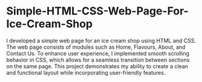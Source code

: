 # Simple-HTML-CSS-Web-Page-For-Ice-Cream-Shop
I developed a simple web page for an ice cream shop using HTML and CSS. The web page consists of modules such as Home, Flavours, About, and Contact Us. To enhance user experience, I implemented smooth scrolling behavior in CSS, which allows for a seamless transition between sections on the same page. This project demonstrates my ability to create a clean and functional layout while incorporating user-friendly features.

